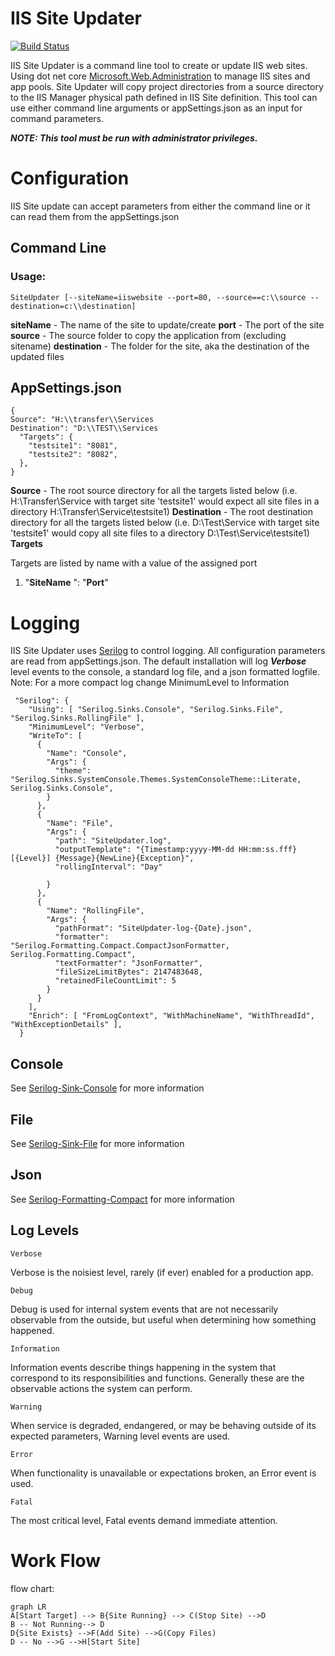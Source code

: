 # IIS Site Updater


[![Build Status](https://travis-ci.org/dhorth/IISSiteUpdater.png?branch=main)](https://travis-ci.org/dhorth/IISSiteUpdater)


IIS Site Updater is a command line tool to create or update IIS web sites.  Using dot net core [Microsoft.Web.Administration](https://docs.microsoft.com/en-us/dotnet/api/microsoft.web.administration?view=iis-dotnet) to manage IIS sites and app pools.  Site Updater will copy project directories from a source directory to the IIS Manager physical path defined in IIS Site definition.  This tool can use either command line arguments or appSettings.json as an input for command parameters.

***NOTE: This tool must be run with administrator privileges.***

# Configuration
IIS Site update can accept parameters from either the command line or it can read them from the appSettings.json

## Command Line

### Usage:
    SiteUpdater [--siteName=iiswebsite --port=80, --source==c:\\source --destination=c:\\destination]
  
**siteName** - The name of the site to update/create
	**port** - The port of the site
	**source** - The source folder to copy the application from (excluding sitename)
	**destination** - The folder for the site, aka the destination of the updated files


## AppSettings.json

    {
    Source": "H:\\transfer\\Services
    Destination": "D:\\TEST\\Services
      "Targets": {
        "testsite1": "8081",
        "testsite2": "8082",
      },
    }  

**Source** - The root source directory for all the targets listed below (i.e. H:\Transfer\Service with target site 'testsite1' would expect all site files in a directory H:\Transfer\Service\testsite1)
**Destination** -  The root destination directory for all the targets listed below (i.e. D:\Test\Service with target site 'testsite1' would copy all site files to a directory D:\Test\Service\testsite1)
**Targets**
	
Targets are listed by name with a value of the assigned port
 1. "**SiteName** ": 	"**Port**"

# Logging
IIS Site Updater uses [Serilog](https://github.com/serilog/serilog/) to control logging.  All configuration parameters are read from appSettings.json.  The default installation will log ***Verbose*** level events to the console, a standard log file, and a json formatted logfile.  
Note: For a more compact log change MinimumLevel to Information
 

     "Serilog": {
        "Using": [ "Serilog.Sinks.Console", "Serilog.Sinks.File", "Serilog.Sinks.RollingFile" ],
        "MinimumLevel": "Verbose",
        "WriteTo": [
          {
            "Name": "Console",
            "Args": {
              "theme": "Serilog.Sinks.SystemConsole.Themes.SystemConsoleTheme::Literate, Serilog.Sinks.Console",
            }
          },
          {
            "Name": "File",
            "Args": {
              "path": "SiteUpdater.log",
              "outputTemplate": "{Timestamp:yyyy-MM-dd HH:mm:ss.fff} [{Level}] {Message}{NewLine}{Exception}",
              "rollingInterval": "Day"
    
            }
          },
          {
            "Name": "RollingFile",
            "Args": {
              "pathFormat": "SiteUpdater-log-{Date}.json",
              "formatter": "Serilog.Formatting.Compact.CompactJsonFormatter, Serilog.Formatting.Compact",
              "textFormatter": "JsonFormatter",
              "fileSizeLimitBytes": 2147483648,
              "retainedFileCountLimit": 5
            }
          }
        ],
        "Enrich": [ "FromLogContext", "WithMachineName", "WithThreadId", "WithExceptionDetails" ],
      }

## Console
See [Serilog-Sink-Console](https://github.com/serilog/serilog-sinks-console) for more information

## File
See [Serilog-Sink-File](https://github.com/serilog/serilog-sinks-file) for more information

## Json
See [Serilog-Formatting-Compact](https://github.com/serilog/serilog-formatting-compact) for more information

## Log Levels

`Verbose`

Verbose is the noisiest level, rarely (if ever) enabled for a production app.

`Debug`

Debug is used for internal system events that are not necessarily observable from the outside, but useful when determining how something happened.

`Information`

Information events describe things happening in the system that correspond to its responsibilities and functions. Generally these are the observable actions the system can perform.

`Warning`

When service is degraded, endangered, or may be behaving outside of its expected parameters, Warning level events are used.

`Error`

When functionality is unavailable or expectations broken, an Error event is used.

`Fatal`

The most critical level, Fatal events demand immediate attention.

# Work Flow

flow chart:

```mermaid
graph LR
A[Start Target] --> B{Site Running} --> C(Stop Site) -->D
B -- Not Running--> D
D{Site Exists} -->F(Add Site) -->G(Copy Files) 
D -- No -->G -->H[Start Site]
```


